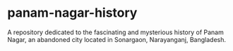 # panam-nagar-history
A repository dedicated to the fascinating and mysterious history of Panam Nagar, an abandoned city located in Sonargaon, Narayanganj, Bangladesh.
